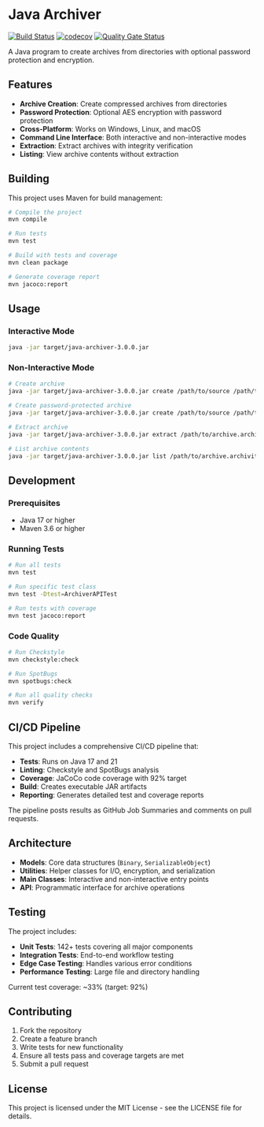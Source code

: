 # Java Archiver

[![Build Status](https://github.com/SBTopZZZ-LG/java_archiver/workflows/Java%20Archiver%20CI/CD%20Pipeline/badge.svg)](https://github.com/SBTopZZZ-LG/java_archiver/actions)
[![codecov](https://codecov.io/gh/SBTopZZZ-LG/java_archiver/branch/main/graph/badge.svg)](https://codecov.io/gh/SBTopZZZ-LG/java_archiver)
[![Quality Gate Status](https://sonarcloud.io/api/project_badges/measure?project=SBTopZZZ-LG_java_archiver&metric=alert_status)](https://sonarcloud.io/dashboard?id=SBTopZZZ-LG_java_archiver)

A Java program to create archives from directories with optional password protection and encryption.

## Features

- **Archive Creation**: Create compressed archives from directories
- **Password Protection**: Optional AES encryption with password protection
- **Cross-Platform**: Works on Windows, Linux, and macOS
- **Command Line Interface**: Both interactive and non-interactive modes
- **Extraction**: Extract archives with integrity verification
- **Listing**: View archive contents without extraction

## Building

This project uses Maven for build management:

```bash
# Compile the project
mvn compile

# Run tests
mvn test

# Build with tests and coverage
mvn clean package

# Generate coverage report
mvn jacoco:report
```

## Usage

### Interactive Mode
```bash
java -jar target/java-archiver-3.0.0.jar
```

### Non-Interactive Mode
```bash
# Create archive
java -jar target/java-archiver-3.0.0.jar create /path/to/source /path/to/archive.archivit

# Create password-protected archive
java -jar target/java-archiver-3.0.0.jar create /path/to/source /path/to/archive.archivit mypassword

# Extract archive
java -jar target/java-archiver-3.0.0.jar extract /path/to/archive.archivit /path/to/destination

# List archive contents
java -jar target/java-archiver-3.0.0.jar list /path/to/archive.archivit
```

## Development

### Prerequisites
- Java 17 or higher
- Maven 3.6 or higher

### Running Tests
```bash
# Run all tests
mvn test

# Run specific test class
mvn test -Dtest=ArchiverAPITest

# Run tests with coverage
mvn test jacoco:report
```

### Code Quality
```bash
# Run Checkstyle
mvn checkstyle:check

# Run SpotBugs
mvn spotbugs:check

# Run all quality checks
mvn verify
```

## CI/CD Pipeline

This project includes a comprehensive CI/CD pipeline that:

- **Tests**: Runs on Java 17 and 21
- **Linting**: Checkstyle and SpotBugs analysis
- **Coverage**: JaCoCo code coverage with 92% target
- **Build**: Creates executable JAR artifacts
- **Reporting**: Generates detailed test and coverage reports

The pipeline posts results as GitHub Job Summaries and comments on pull requests.

## Architecture

- **Models**: Core data structures (`Binary`, `SerializableObject`)
- **Utilities**: Helper classes for I/O, encryption, and serialization
- **Main Classes**: Interactive and non-interactive entry points
- **API**: Programmatic interface for archive operations

## Testing

The project includes:
- **Unit Tests**: 142+ tests covering all major components
- **Integration Tests**: End-to-end workflow testing
- **Edge Case Testing**: Handles various error conditions
- **Performance Testing**: Large file and directory handling

Current test coverage: ~33% (target: 92%)

## Contributing

1. Fork the repository
2. Create a feature branch
3. Write tests for new functionality
4. Ensure all tests pass and coverage targets are met
5. Submit a pull request

## License

This project is licensed under the MIT License - see the LICENSE file for details.
